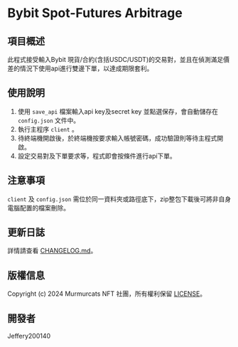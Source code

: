 # Bybit Spot-Futures Arbitrage

## 項目概述
此程式接受輸入Bybit 現貨/合約(含括USDC/USDT)的交易對，並且在偵測滿足價差的情況下使用api進行雙邊下單，以達成期限套利。

## 使用說明
1. 使用 `save_api` 檔案輸入api key及secret key 並點選保存，會自動儲存在 `config.json` 文件中。
2. 執行主程序 `client` 。
3. 待終端機開啟後，於終端機按要求輸入帳號密碼，成功驗證則等待主程式開啟。
4. 設定交易對及下單要求等，程式即會按條件進行api下單。

## 注意事項
`client` 及 `config.json` 需位於同一資料夾或路徑底下，zip整包下載後可將非自身電腦配置的檔案刪除。

## 更新日誌
詳情請查看 [CHANGELOG.md](CHANGELOG.md)。

## 版權信息
Copyright (c) 2024 Murmurcats NFT 社團，所有權利保留 [LICENSE](LICENSE)。

## 開發者
Jeffery200140